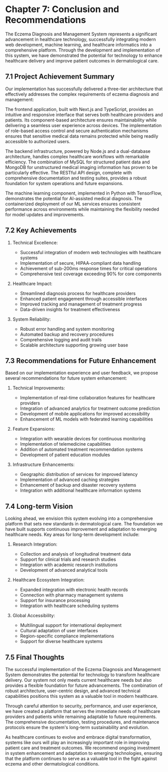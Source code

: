 # Chapter 7: Conclusion and Recommendations

The Eczema Diagnosis and Management System represents a significant advancement in healthcare technology, successfully integrating modern web development, machine learning, and healthcare informatics into a comprehensive platform. Through the development and implementation of this system, we have demonstrated the potential for technology to enhance healthcare delivery and improve patient outcomes in dermatological care.

## 7.1 Project Achievement Summary

Our implementation has successfully delivered a three-tier architecture that effectively addresses the complex requirements of eczema diagnosis and management:

The frontend application, built with Next.js and TypeScript, provides an intuitive and responsive interface that serves both healthcare providers and patients. Its component-based architecture ensures maintainability while delivering a seamless user experience across devices. The implementation of role-based access control and secure authentication mechanisms ensures that sensitive medical data remains protected while being readily accessible to authorized users.

The backend infrastructure, powered by Node.js and a dual-database architecture, handles complex healthcare workflows with remarkable efficiency. The combination of MySQL for structured patient data and MongoDB for unstructured medical imaging information has proven to be particularly effective. The RESTful API design, complete with comprehensive documentation and testing suites, provides a robust foundation for system operations and future expansions.

The machine learning component, implemented in Python with TensorFlow, demonstrates the potential for AI-assisted medical diagnosis. The containerized deployment of our ML services ensures consistent performance across environments while maintaining the flexibility needed for model updates and improvements.

## 7.2 Key Achievements

1. Technical Excellence:
   - Successful integration of modern web technologies with healthcare systems
   - Implementation of secure, HIPAA-compliant data handling
   - Achievement of sub-200ms response times for critical operations
   - Comprehensive test coverage exceeding 90% for core components

2. Healthcare Impact:
   - Streamlined diagnosis process for healthcare providers
   - Enhanced patient engagement through accessible interfaces
   - Improved tracking and management of treatment progress
   - Data-driven insights for treatment effectiveness

3. System Reliability:
   - Robust error handling and system monitoring
   - Automated backup and recovery procedures
   - Comprehensive logging and audit trails
   - Scalable architecture supporting growing user base

## 7.3 Recommendations for Future Enhancement

Based on our implementation experience and user feedback, we propose several recommendations for future system enhancement:

1. Technical Improvements:
   - Implementation of real-time collaboration features for healthcare providers
   - Integration of advanced analytics for treatment outcome prediction
   - Development of mobile applications for improved accessibility
   - Enhancement of ML models with federated learning capabilities

2. Feature Expansions:
   - Integration with wearable devices for continuous monitoring
   - Implementation of telemedicine capabilities
   - Addition of automated treatment recommendation systems
   - Development of patient education modules

3. Infrastructure Enhancements:
   - Geographic distribution of services for improved latency
   - Implementation of advanced caching strategies
   - Enhancement of backup and disaster recovery systems
   - Integration with additional healthcare information systems

## 7.4 Long-term Vision

Looking ahead, we envision this system evolving into a comprehensive platform that sets new standards in dermatological care. The foundation we have built supports continuous improvement and adaptation to emerging healthcare needs. Key areas for long-term development include:

1. Research Integration:
   - Collection and analysis of longitudinal treatment data
   - Support for clinical trials and research studies
   - Integration with academic research institutions
   - Development of advanced analytical tools

2. Healthcare Ecosystem Integration:
   - Expanded integration with electronic health records
   - Connection with pharmacy management systems
   - Support for insurance processing
   - Integration with healthcare scheduling systems

3. Global Accessibility:
   - Multilingual support for international deployment
   - Cultural adaptation of user interfaces
   - Region-specific compliance implementations
   - Support for diverse healthcare systems

## 7.5 Final Thoughts

The successful implementation of the Eczema Diagnosis and Management System demonstrates the potential for technology to transform healthcare delivery. Our system not only meets current healthcare needs but also provides a flexible foundation for future advancements. The combination of robust architecture, user-centric design, and advanced technical capabilities positions this system as a valuable tool in modern healthcare.

Through careful attention to security, performance, and user experience, we have created a platform that serves the immediate needs of healthcare providers and patients while remaining adaptable to future requirements. The comprehensive documentation, testing procedures, and maintenance protocols ensure the system's long-term sustainability and evolution.

As healthcare continues to evolve and embrace digital transformation, systems like ours will play an increasingly important role in improving patient care and treatment outcomes. We recommend ongoing investment in system enhancement and adaptation to emerging technologies, ensuring that the platform continues to serve as a valuable tool in the fight against eczema and other dermatological conditions.
